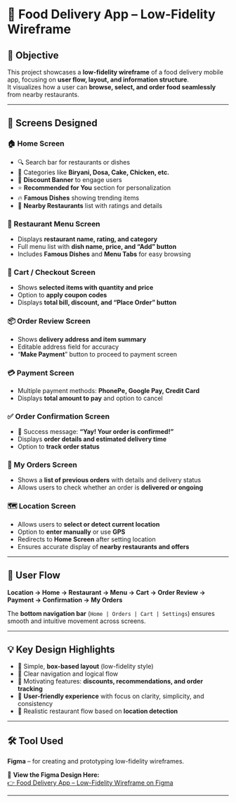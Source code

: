 # 🍔 Food Delivery App – Low-Fidelity Wireframe

## 🧩 Objective  
This project showcases a **low-fidelity wireframe** of a food delivery mobile app, focusing on **user flow, layout, and information structure**.  
It visualizes how a user can **browse, select, and order food seamlessly** from nearby restaurants.

---

## 📱 Screens Designed

### 🏠 Home Screen  
- 🔍 Search bar for restaurants or dishes  
- 🍛 Categories like **Biryani, Dosa, Cake, Chicken, etc.**  
- 🎉 **Discount Banner** to engage users  
- ⭐ **Recommended for You** section for personalization  
- 🔥 **Famous Dishes** showing trending items  
- 🏪 **Nearby Restaurants** list with ratings and details  

### 🍴 Restaurant Menu Screen  
- Displays **restaurant name, rating, and category**  
- Full menu list with **dish name, price, and “Add” button**  
- Includes **Famous Dishes** and **Menu Tabs** for easy browsing  

### 🛒 Cart / Checkout Screen  
- Shows **selected items with quantity and price**  
- Option to **apply coupon codes**  
- Displays **total bill, discount, and “Place Order” button**  

### 📦 Order Review Screen  
- Shows **delivery address and item summary**  
- Editable address field for accuracy  
- “**Make Payment**” button to proceed to payment screen  

### 💳 Payment Screen  
- Multiple payment methods: **PhonePe, Google Pay, Credit Card**  
- Displays **total amount to pay** and option to cancel  

### ✅ Order Confirmation Screen  
- 🎊 Success message: **“Yay! Your order is confirmed!”**  
- Displays **order details and estimated delivery time**  
- Option to **track order status**  

### 📜 My Orders Screen  
- Shows a **list of previous orders** with details and delivery status  
- Allows users to check whether an order is **delivered or ongoing**  

### 🗺️ Location Screen  
- Allows users to **select or detect current location**  
- Option to **enter manually** or use **GPS**  
- Redirects to **Home Screen** after setting location  
- Ensures accurate display of **nearby restaurants and offers**

---

## 🧭 User Flow  
**Location → Home → Restaurant → Menu → Cart → Order Review → Payment → Confirmation → My Orders**

The **bottom navigation bar** (`Home | Orders | Cart | Settings`) ensures smooth and intuitive movement across screens.

---

## 💡 Key Design Highlights  
- 🧱 Simple, **box-based layout** (low-fidelity style)  
- 🧭 Clear navigation and logical flow  
- 🎯 Motivating features: **discounts, recommendations, and order tracking**  
- 💬 **User-friendly experience** with focus on clarity, simplicity, and consistency  
- 📍 Realistic restaurant flow based on **location detection**

---

## 🛠️ Tool Used  
**Figma** – for creating and prototyping low-fidelity wireframes.  

🔗 **View the Figma Design Here:**  
[👉 Food Delivery App – Low-Fidelity Wireframe on Figma](https://www.figma.com/design/rGdQpaNIW93xdRqUGyPu8O/%C2%A0Elevate%C2%A0Labs?node-id=66-18&t=MQqH9Z8hysGD6Xv5-1)

---
